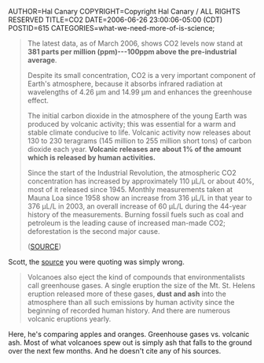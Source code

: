AUTHOR=Hal Canary
COPYRIGHT=Copyright Hal Canary / ALL RIGHTS RESERVED
TITLE=CO2
DATE=2006-06-26 23:00:06-05:00 (CDT)
POSTID=615
CATEGORIES=what-we-need-more-of-is-science;

> The latest data, as of March 2006, shows CO2 levels now stand at **381 parts per million (ppm)---100ppm above the pre-industrial average**.
> 
> Despite its small concentration, CO2 is a very important component of Earth's atmosphere, because it absorbs infrared radiation at wavelengths of 4.26 µm and 14.99 µm and enhances the greenhouse effect.
> 
> The initial carbon dioxide in the atmosphere of the young Earth was produced by volcanic activity; this was essential for a warm and stable climate conducive to life. Volcanic activity now releases about 130 to 230 teragrams (145 million to 255 million short tons) of carbon dioxide each year. **Volcanic releases are about 1% of the amount which is released by human activities.**
> 
> Since the start of the Industrial Revolution, the atmospheric CO2 concentration has increased by approximately 110 µL/L or about 40%, most of it released since 1945. Monthly measurements taken at Mauna Loa since 1958 show an increase from 316 µL/L in that year to 376 µL/L in 2003, an overall increase of 60 µL/L during the 44-year history of the measurements. Burning fossil fuels such as coal and petroleum is the leading cause of increased man-made CO2; deforestation is the second major cause.
> 
> ([SOURCE](http://en.wikipedia.org/wiki/Carbon_dioxide#Concentrations_of_CO2_in_atmosphere))

Scott, the [source](http://www.chronwatch.com/content/contentDisplay.asp?aid=12594) you were quoting was simply wrong.

> Volcanoes also eject the kind of compounds that environmentalists call greenhouse gases. A single eruption the size of the Mt. St. Helens eruption released more of these gases, **dust and ash** into the atmosphere than all such emissions by human activity since the beginning of recorded human history. And there are numerous volcanic eruptions yearly.

Here, he's comparing apples and oranges. Greenhouse gases vs. volcanic ash. Most of what volcanoes spew out is simply ash that falls to the ground over the next few months. And he doesn't cite any of his sources.
